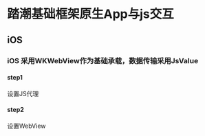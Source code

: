 # 踏潮基础框架原生App与js交互
## iOS
### iOS 采用WKWebView作为基础承载，数据传输采用JsValue
#### step1
设置JS代理


#### step2
设置WebView

